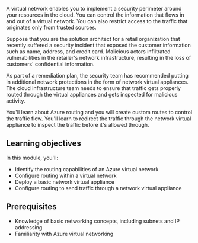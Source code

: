 A virtual network enables you to implement a security perimeter around your resources in the cloud. You can control the information that flows in and out of a virtual network. You can also restrict access to the traffic that originates only from trusted sources.

Suppose that you are the solution architect for a retail organization that recently suffered a security incident that exposed the customer information such as name, address, and credit card. Malicious actors infiltrated vulnerabilities in the retailer's network infrastructure, resulting in the loss of customers' confidential information.

As part of a remediation plan, the security team has recommended putting in additional network protections in the form of network virtual appliances. The cloud infrastructure team needs to ensure that traffic gets properly routed through the virtual appliances and gets inspected for malicious activity.

You'll learn about Azure routing and you will create custom routes to control the traffic flow. You'll learn to redirect the traffic through the network virtual appliance to inspect the traffic before it's allowed through.

## Learning objectives

In this module, you'll:

- Identify the routing capabilities of an Azure virtual network
- Configure routing within a virtual network
- Deploy a basic network virtual appliance
- Configure routing to send traffic through a network virtual appliance

## Prerequisites

- Knowledge of basic networking concepts, including subnets and IP addressing
- Familiarity with Azure virtual networking
